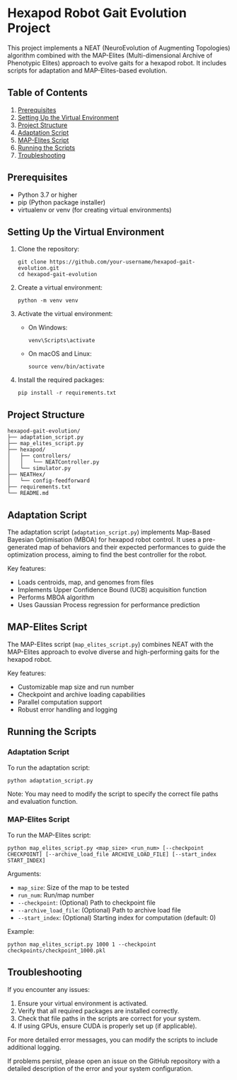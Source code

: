 # Hexapod Robot Gait Evolution Project

This project implements a NEAT (NeuroEvolution of Augmenting Topologies) algorithm combined with the MAP-Elites (Multi-dimensional Archive of Phenotypic Elites) approach to evolve gaits for a hexapod robot. It includes scripts for adaptation and MAP-Elites-based evolution.

## Table of Contents

1. [Prerequisites](#prerequisites)
2. [Setting Up the Virtual Environment](#setting-up-the-virtual-environment)
3. [Project Structure](#project-structure)
4. [Adaptation Script](#adaptation-script)
5. [MAP-Elites Script](#map-elites-script)
6. [Running the Scripts](#running-the-scripts)
7. [Troubleshooting](#troubleshooting)

## Prerequisites

- Python 3.7 or higher
- pip (Python package installer)
- virtualenv or venv (for creating virtual environments)

## Setting Up the Virtual Environment

1. Clone the repository:
   ```
   git clone https://github.com/your-username/hexapod-gait-evolution.git
   cd hexapod-gait-evolution
   ```

2. Create a virtual environment:
   ```
   python -m venv venv
   ```

3. Activate the virtual environment:
   - On Windows:
     ```
     venv\Scripts\activate
     ```
   - On macOS and Linux:
     ```
     source venv/bin/activate
     ```

4. Install the required packages:
   ```
   pip install -r requirements.txt
   ```

## Project Structure

```
hexapod-gait-evolution/
├── adaptation_script.py
├── map_elites_script.py
├── hexapod/
│   ├── controllers/
│   │   └── NEATController.py
│   └── simulator.py
├── NEATHex/
│   └── config-feedforward
├── requirements.txt
└── README.md
```

## Adaptation Script

The adaptation script (`adaptation_script.py`) implements Map-Based Bayesian Optimisation (MBOA) for hexapod robot control. It uses a pre-generated map of behaviors and their expected performances to guide the optimization process, aiming to find the best controller for the robot.

Key features:
- Loads centroids, map, and genomes from files
- Implements Upper Confidence Bound (UCB) acquisition function
- Performs MBOA algorithm
- Uses Gaussian Process regression for performance prediction

## MAP-Elites Script

The MAP-Elites script (`map_elites_script.py`) combines NEAT with the MAP-Elites approach to evolve diverse and high-performing gaits for the hexapod robot.

Key features:
- Customizable map size and run number
- Checkpoint and archive loading capabilities
- Parallel computation support
- Robust error handling and logging

## Running the Scripts

### Adaptation Script

To run the adaptation script:

```
python adaptation_script.py
```

Note: You may need to modify the script to specify the correct file paths and evaluation function.

### MAP-Elites Script

To run the MAP-Elites script:

```
python map_elites_script.py <map_size> <run_num> [--checkpoint CHECKPOINT] [--archive_load_file ARCHIVE_LOAD_FILE] [--start_index START_INDEX]
```

Arguments:
- `map_size`: Size of the map to be tested
- `run_num`: Run/map number
- `--checkpoint`: (Optional) Path to checkpoint file
- `--archive_load_file`: (Optional) Path to archive load file
- `--start_index`: (Optional) Starting index for computation (default: 0)

Example:
```
python map_elites_script.py 1000 1 --checkpoint checkpoints/checkpoint_1000.pkl
```

## Troubleshooting

If you encounter any issues:

1. Ensure your virtual environment is activated.
2. Verify that all required packages are installed correctly.
3. Check that file paths in the scripts are correct for your system.
4. If using GPUs, ensure CUDA is properly set up (if applicable).

For more detailed error messages, you can modify the scripts to include additional logging.

If problems persist, please open an issue on the GitHub repository with a detailed description of the error and your system configuration.